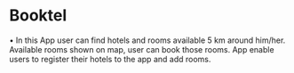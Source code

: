 # Booktel
•	In this App user can find hotels and rooms available 5 km around him/her. Available rooms shown on map, user can book those rooms. App enable users to register their hotels to the app and add rooms.
